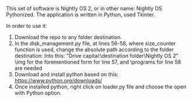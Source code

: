 This set of software is Nightly OS 2, or in other name: Nightly OS Pythonized.
The application is written in Python, used Tkinter.

In order to use it:
1. Download the repo to any folder destination.
2. In the disk_management.py file, at lines 56-58, where size_counter function is used, change the absolute path according to the folder destination:
Into this: "Drive capital:\destination folder\Nightly OS 2"
\img for the forementioned form for line 57, and \programs for line 58 are needed
3. Download and install python based on this: https://www.python.org/downloads/
4. Once installed python, right click on loader.py file and choose the open with Python option.